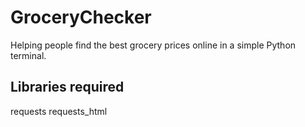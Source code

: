 # GroceryChecker
Helping people find the best grocery prices  online in a simple Python terminal.

## Libraries required 
requests 
requests_html 
